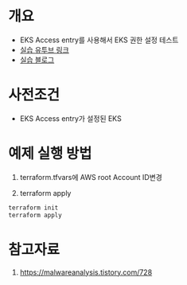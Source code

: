 # 개요
* EKS Access entry를 사용해서 EKS 권한 설정 테스트
* [실습 유투브 링크](https://youtube.com/shorts/iuNPq2HBHBQ)
* [실습 블로그](https://malwareanalysis.tistory.com/729)

# 사전조건
* EKS Access entry가 설정된 EKS

# 예제 실행 방법

1. terraform.tfvars에 AWS root Account ID변경


2. terraform apply

```sh
terraform init
terraform apply
```

# 참고자료
1. https://malwareanalysis.tistory.com/728
